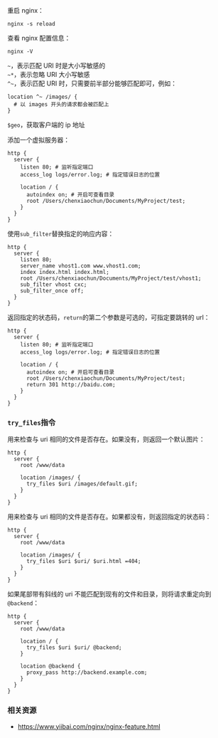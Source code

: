 重启 nginx：

```
nginx -s reload
```

查看 nginx 配置信息：

```
nginx -V
```

`~`，表示匹配 URI 时是大小写敏感的  
`~*`，表示忽略 URI 大小写敏感  
`^~`，表示匹配 URI 时，只需要前半部分能够匹配即可，例如：
```
location ^~ /images/ {
  # 以 images 开头的请求都会被匹配上
}
```

`$geo`，获取客户端的 ip 地址  


添加一个虚拟服务器：

```nginx
http {
  server {
    listen 80; # 监听指定端口
    access_log logs/error.log; # 指定错误日志的位置
    
    location / {
      autoindex on; # 开启可查看目录
      root /Users/chenxiaochun/Documents/MyProject/test;
    }  
  }
}
```

使用`sub_filter`替换指定的响应内容：

```nginx
http {
  server {
    listen 80;
    server_name vhost1.com www.vhost1.com;
    index index.html index.html;
    root /Users/chenxiaochun/Documents/MyProject/test/vhost1;
    sub_filter vhost cxc;
    sub_filter_once off;
  }
}
```

返回指定的状态码，`return`的第二个参数是可选的，可指定要跳转的 url：

```nginx
http {
  server {
    listen 80; # 监听指定端口
    access_log logs/error.log; # 指定错误日志的位置
    
    location / {
      autoindex on; # 开启可查看目录
      root /Users/chenxiaochun/Documents/MyProject/test;
      return 301 http://baidu.com;
    }  
  }
}
```

### `try_files`指令

用来检查与 uri 相同的文件是否存在。如果没有，则返回一个默认图片：

```nginx
http {
  server {
    root /www/data
    
    location /images/ {
      try_files $uri /images/default.gif;
    }
  }
}
```

用来检查与 uri 相同的文件是否存在。如果都没有，则返回指定的状态码：

```nginx
http {
  server {
    root /www/data
    
    location /images/ {
      try_files $uri $uri/ $uri.html =404;
    }
  }
}
```

如果尾部带有斜线的 uri 不能匹配到现有的文件和目录，则将请求重定向到`@backend`：

```nginx
http {
  server {
    root /www/data
    
    location / {
      try_files $uri $uri/ @backend;
    }
    
    location @backend {
      proxy_pass http://backend.example.com;
    }
  }
}
```

### 相关资源

* https://www.yiibai.com/nginx/nginx-feature.html
